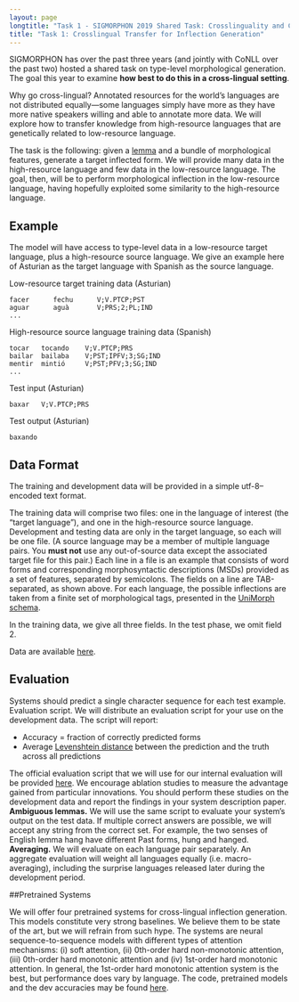 ```yaml
---
layout: page
longtitle: "Task 1 - SIGMORPHON 2019 Shared Task: Crosslinguality and Context in Morphology"
title: "Task 1: Crosslingual Transfer for Inflection Generation"
---
```


SIGMORPHON has over the past three years (and jointly with CoNLL over the past two) hosted a shared task on type-level morphological generation. The goal this year to examine **how best to do this in a cross-lingual setting**.

Why go cross-lingual? Annotated resources for the world’s languages are not distributed equally—some languages simply have more as they have more native speakers willing and able to annotate more data. We will explore how to transfer knowledge from high-resource languages that are genetically related to low-resource language.

The task is the following: given a [lemma](https://en.wikipedia.org/wiki/Lemma_(morphology)) and a bundle of morphological features, generate a target inflected form. We will provide many data in the high-resource language and few data in the low-resource language. The goal, then, will be to perform morphological inflection in the low-resource language, having hopefully exploited some similarity to the high-resource language.

## Example
The model will have access to type-level data in a low-resource target language, plus a high-resource source language. We give an example here of Asturian as the target language with Spanish as the source language.

Low-resource target training data (Asturian)

```
facer      fechu      V;V.PTCP;PST
aguar      aguà       V;PRS;2;PL;IND
...
```

High-resource source language training data (Spanish)

```
tocar   tocando    V;V.PTCP;PRS
bailar  bailaba    V;PST;IPFV;3;SG;IND
mentir  mintió     V;PST;PFV;3;SG;IND
...
```

Test input (Asturian)

```
baxar   V;V.PTCP;PRS
```

Test output (Asturian)

```
baxando
```


## Data Format
The training and development data will be provided in a simple utf-8–encoded text format. 

The training data will comprise two files: one in the language of interest (the “target language”), and one in the high-resource source language. Development and testing data are only in the target language, so each will be one file. (A source language may be a member of multiple language pairs. You **must not** use any out-of-source data except the associated target file for this pair.) Each line in a file is an example that consists of word forms and corresponding morphosyntactic descriptions (MSDs) provided as a set of features, separated by semicolons. The fields on a line are TAB-separated, as shown above. For each language, the possible inflections are taken from a finite set of morphological tags, presented in the [UniMorph schema](https://unimorph.github.io/).


In the training data, we give all three fields. In the test phase, we omit field 2.


Data are available [here](https://github.com/sigmorphon/2019).

## Evaluation
Systems should predict a single character sequence for each test example.
Evaluation script. We will distribute an evaluation script for your use on the development data. The script will report:

- Accuracy = fraction of correctly predicted forms
- Average [Levenshtein distance](https://en.wikipedia.org/wiki/Levenshtein_distance) between the prediction and the truth across all predictions

The official evaluation script that we will use for our internal evaluation will be provided [here](https://www.example.com). We encourage ablation studies to measure the advantage gained from particular innovations. You should perform these studies on the development data and report the findings in your system description paper.
**Ambiguous lemmas.** We will use the same script to evaluate your system’s output on the test data. If multiple correct answers are possible, we will accept any string from the correct set. For example, the two senses of English lemma hang have different Past forms, hung and hanged.
**Averaging.** We will evaluate on each language pair separately. An aggregate evaluation will weight all languages equally (i.e. macro-averaging), including the surprise languages released later during the development period.

##Pretrained Systems

We will offer four pretrained systems for cross-lingual inflection generation. This models constitute very strong baselines. We believe them to be state of the art, but we will refrain from such hype. The systems are neural sequence-to-sequence models with different types of attention mechanisms: (i) soft attention, (ii) 0th-order hard non-monotonic attention, (iii) 0th-order hard monotonic attention and (iv) 1st-order hard monotonic attention. In general, the 1st-order hard monotonic attention system is the best, but performance does vary by language. The code, pretrained models and the dev accuracies may be found [here](https://github.com/sigmorphon/2019).
